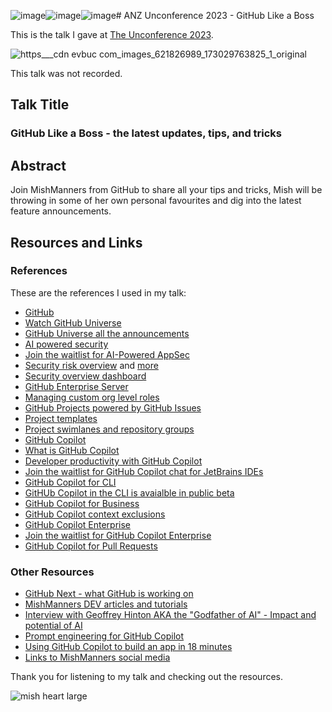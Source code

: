 ![image](https://github.com/mishmanners/TalksandEvents/assets/36594527/9a01ff03-1e93-443c-9845-18f2481cb8b1)![image](https://github.com/mishmanners/TalksandEvents/assets/36594527/d9cc6d02-6d51-4810-88fe-3c85a7d54d34)![image](https://github.com/mishmanners/TalksandEvents/assets/36594527/2974c1bd-ec94-44f7-b3e0-16a7390274ca)# ANZ Unconference 2023 - GitHub Like a Boss

This is the talk I gave at [The Unconference 2023](https://www.eventbrite.com.au/e/anz-unconference23-devops-open-day-registration-tickets-735028067737).

![https___cdn evbuc com_images_621826989_173029763825_1_original](https://github.com/mishmanners/TalksandEvents/assets/36594527/c1951b8e-2ead-496a-b04b-eb0a6cddccc0)

This talk was not recorded.

## Talk Title

### GitHub Like a Boss - the latest updates, tips, and tricks

## Abstract

Join MishManners from GitHub to share all your tips and tricks, Mish will be throwing in some of her own personal favourites and dig into the latest feature announcements.

## Resources and Links

### References

These are the references I used in my talk:

- [GitHub](https://github.com)
- [Watch GitHub Universe](https://githubuniverse.com)
- [GitHub Universe all the announcements](https://github.blog/2023-11-15-universes-key-takeaway-innovate-better-with-ai-powered-workflows-on-a-single-unified-platform/)
- [AI powered security](https://github.blog/2023-11-08-ai-powered-appsec/)
- [Join the waitlist for AI-Powered AppSec](https://github.com/features/preview/security)
- [Security risk overview](https://github.com/github/roadmap/issues/789) and [more](https://github.com/github/roadmap/issues/791)
- [Security overview dashboard](https://docs.github.com/en/enterprise-cloud@latest/code-security/security-overview/viewing-security-insights-for-your-organization)
- [GitHub Enterprise Server](https://docs.github.com/en/enterprise-server@3.9/admin/overview/about-github-enterprise-server)
- [Managing custom org level roles](https://docs.github.com/en/enterprise-cloud@latest/organizations/managing-peoples-access-to-your-organization-with-roles/managing-custom-organization-roles)
- [GitHub Projects powered by GitHub Issues](https://github.com/features/issues)
- [Project templates](https://github.com/github/releases/issues/2930)
- [Project swimlanes and repository groups](https://github.blog/changelog/2023-07-27-github-issues-projects-july-27th-update/)
- [GitHub Copilot](https://github.com/features/copilot/)
- [What is GitHub Copilot](https://youtu.be/Z7hp241--vc)
- [Developer productivity with GitHub Copilot](https://github.blog/2022-09-07-research-quantifying-github-copilots-impact-on-developer-productivity-and-happiness/)
- [Join the waitlist for GitHub Copilot chat for JetBrains IDEs](https://github.com/github-copilot/chat_jetbrains_waitlist_signup/join)
- [GitHub Copilot for CLI](https://githubnext.com/projects/copilot-cli/)
- [GitHUb Copilot in the CLI is avaialble in public beta](https://docs.github.com/en/copilot/github-copilot-in-the-cli)
- [GitHub Copilot for Business](https://resources.github.com/copilot-for-business/)
- [GitHub Copilot context exclusions](https://docs.github.com/en/copilot/managing-copilot-business/configuring-content-exclusions-for-github-copilot)
- [GitHub Copilot Enterprise](https://docs.github.com/en/enterprise-cloud@latest/copilot/github-copilot-enterprise/overview/about-github-copilot-enterprise)
- [Join the waitlist for GitHub Copilot Enterprise](https://github.com/github-copilot/copilot_enterprise_waitlist_signup/join)
- [GitHub Copilot for Pull Requests](https://githubnext.com/projects/copilot-for-pull-requests/)

### Other Resources

- [GitHub Next - what GitHub is working on](https://githubnext.com/)
- [MishManners DEV articles and tutorials](https://dev.to/mishmanners)
- [Interview with Geoffrey Hinton AKA the "Godfather of AI" - Impact and potential of AI](https://youtu.be/qpoRO378qRY)
- [Prompt engineering for GitHub Copilot](https://dev.to/github/a-beginners-guide-to-prompt-engineering-with-github-copilot-3ibp)
- [Using GitHub Copilot to build an app in 18 minutes](https://github.blog/2023-05-05-web-summit-rio-2023-building-an-app-in-18-minutes-with-github-copilot-x/)
- [Links to MishManners social media](https://mishmanners.info)

Thank you for listening to my talk and checking out the resources.

![mish heart large](https://user-images.githubusercontent.com/36594527/195619762-82827b2e-bfdd-49b6-b8df-5b9e15f4f044.png)
